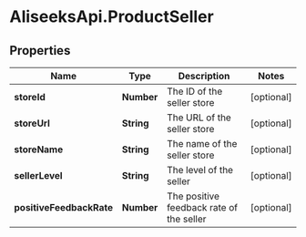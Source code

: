 # AliseeksApi.ProductSeller

## Properties
Name | Type | Description | Notes
------------ | ------------- | ------------- | -------------
**storeId** | **Number** | The ID of the seller store  | [optional] 
**storeUrl** | **String** | The URL of the seller store  | [optional] 
**storeName** | **String** | The name of the seller store  | [optional] 
**sellerLevel** | **String** | The level of the seller  | [optional] 
**positiveFeedbackRate** | **Number** | The positive feedback rate of the seller  | [optional] 


